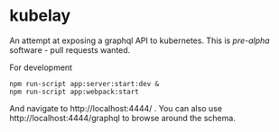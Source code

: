 kubelay
================

An attempt at exposing a graphql API to kubernetes. This is *pre-alpha* software - pull requests wanted.

For development
```
npm run-script app:server:start:dev &
npm run-script app:webpack:start
```

And navigate to http://localhost:4444/ . You can also use http://localhost:4444/graphql to browse around the schema.
